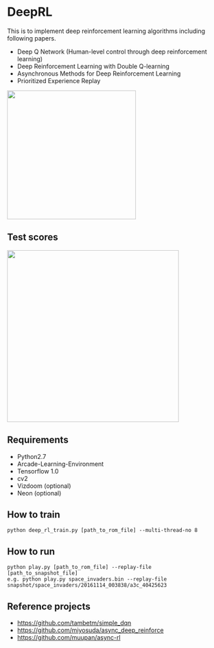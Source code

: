 # DeepRL

This is to implement deep reinforcement learning algorithms including following papers.
  - Deep Q Network (Human-level control through deep reinforcement learning) 
  - Deep Reinforcement Learning with Double Q-learning
  - Asynchronous Methods for Deep Reinforcement Learning
  - Prioritized Experience Replay

<img src="https://github.com/only4hj/DeepRL/blob/master/snapshot/space_invaders_a3c_lstm.gif" width="300">


## Test scores
<img src="https://github.com/only4hj/DeepRL/blob/master/snapshot/space_invaders_a3c.png" width="400">

## Requirements
  - Python2.7
  - Arcade-Learning-Environment
  - Tensorflow 1.0
  - cv2
  - Vizdoom (optional)
  - Neon (optional)
  
## How to train
```
python deep_rl_train.py [path_to_rom_file] --multi-thread-no 8
```

## How to run
```
python play.py [path_to_rom_file] --replay-file [path_to_snapshot_file]
e.g. python play.py space_invaders.bin --replay-file snapshot/space_invaders/20161114_003838/a3c_40425623
```

## Reference projects
  - https://github.com/tambetm/simple_dqn
  - https://github.com/miyosuda/async_deep_reinforce
  - https://github.com/muupan/async-rl
